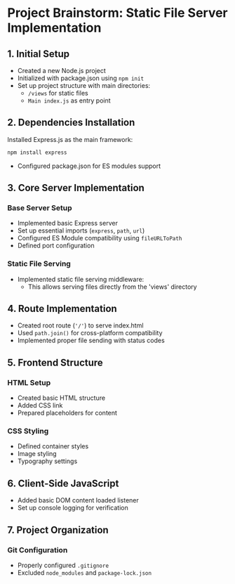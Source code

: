 # Project Brainstorm: Static File Server Implementation

## 1. Initial Setup
- Created a new Node.js project
- Initialized with package.json using `npm init`
- Set up project structure with main directories:
  - `/views` for static files
  - `Main index.js` as entry point

## 2. Dependencies Installation
Installed Express.js as the main framework:

```bash
npm install express
```
- Configured package.json for ES modules support

## 3. Core Server Implementation
### Base Server Setup
- Implemented basic Express server
- Set up essential imports (`express`, `path`, `url`)
- Configured ES Module compatibility using `fileURLToPath`
- Defined port configuration

### Static File Serving
- Implemented static file serving middleware:
  - This allows serving files directly from the 'views' directory

## 4. Route Implementation
- Created root route (`'/'`) to serve index.html
- Used `path.join()` for cross-platform compatibility
- Implemented proper file sending with status codes

## 5. Frontend Structure
### HTML Setup
- Created basic HTML structure
- Added CSS link
- Prepared placeholders for content

### CSS Styling
- Defined container styles
- Image styling
- Typography settings

## 6. Client-Side JavaScript
- Added basic DOM content loaded listener
- Set up console logging for verification

## 7. Project Organization
### Git Configuration
- Properly configured `.gitignore`
- Excluded `node_modules` and `package-lock.json`
